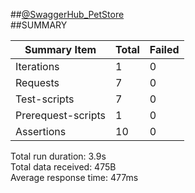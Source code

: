 ##[@SwaggerHub_PetStore](https://petstore.swagger.io/#/user) <br>
##SUMMARY

<table class="GeneratedTable">
  <thead>
    <tr>
      <th>Summary Item</th>
      <th>Total</th>
      <th>Failed</th>
    </tr>
  </thead>
  <tbody>
    <tr>
      <td>Iterations</td>
      <td>1</td>
      <td>0</td>
    </tr>
    <tr>
      <td>Requests</td>
      <td>7</td>
      <td>0</td>
    </tr>
    <tr>
      <td>Test-scripts</td>
      <td>7</td>
      <td>0</td>
    </tr>
    <tr>
      <td>Prerequest-scripts</td>
      <td>1</td>
      <td>0</td>
    </tr>
    <tr>
      <td>Assertions</td>
      <td>10</td>
      <td>0</td>
    </tr>
  </tbody>
</table>

 Total run duration: 3.9s <br>
 Total data received: 475B   <br>
 Average response time: 477ms
